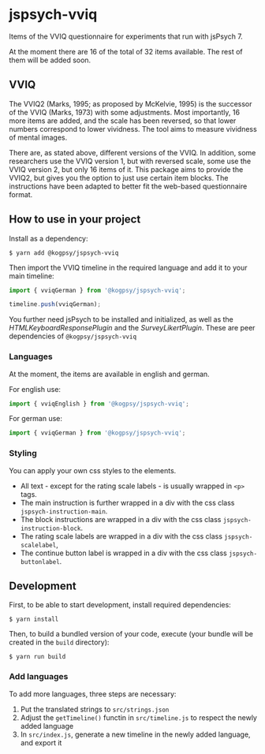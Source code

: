 # jspsych-vviq

Items of the VVIQ questionnaire for experiments that run with jsPsych 7.

At the moment there are 16 of the total of 32 items available. The rest of them will be added soon.

## VVIQ

The VVIQ2 (Marks, 1995; as proposed by McKelvie, 1995) is the successor of the VVIQ (Marks, 1973) with some adjustments. Most importantly, 16 more items are added, and the scale has been reversed, so that lower numbers correspond to lower vividness. The tool aims to measure vividness of mental images.

There are, as stated above, different versions of the VVIQ. In addition, some researchers use the VVIQ version 1, but with reversed scale, some use the VVIQ version 2, but only 16 items of it. This package aims to provide the VVIQ2, but gives you the option to just use certain item blocks. The instructions have been adapted to better fit the web-based questionnaire format.

## How to use in your project

Install as a dependency:

```console
$ yarn add @kogpsy/jspsych-vviq
```

Then import the VVIQ timeline in the required language and add it to your main timeline:

```javascript
import { vviqGerman } from '@kogpsy/jspsych-vviq';

timeline.push(vviqGerman);
```

You further need jsPsych to be installed and initialized, as well as the _HTMLKeyboardResponsePlugin_ and the _SurveyLikertPlugin_. These are peer dependencies of `@kogpsy/jspsych-vviq`

### Languages

At the moment, the items are available in english and german.

For english use:

```javascript
import { vviqEnglish } from '@kogpsy/jspsych-vviq';
```

For german use:

```javascript
import { vviqGerman } from '@kogpsy/jspsych-vviq';
```

### Styling

You can apply your own css styles to the elements.

- All text - except for the rating scale labels - is usually wrapped in `<p>` tags.
- The main instruction is further wrapped in a div with the css class `jspsych-instruction-main`.
- The block instructions are wrapped in a div with the css class `jspsych-instruction-block`.
- The rating scale labels are wrapped in a div with the css class `jspsych-scalelabel`,
- The continue button label is wrapped in a div with the css class `jspsych-buttonlabel`.

## Development

First, to be able to start development, install required dependencies:

```console
$ yarn install
```

Then, to build a bundled version of your code, execute (your bundle will be created in the `build` directory):

```console
$ yarn run build
```

### Add languages

To add more languages, three steps are necessary:

1. Put the translated strings to `src/strings.json`
2. Adjust the `getTimeline()` functin in `src/timeline.js` to respect the newly added language
3. In `src/index.js`, generate a new timeline in the newly added language, and export it
